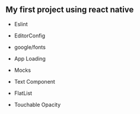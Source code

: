 ## My first project using react native

  * Eslint
  * EditorConfig

  * google/fonts
  * App Loading
  * Mocks
  * Text Component
  * FlatList
  * Touchable Opacity

